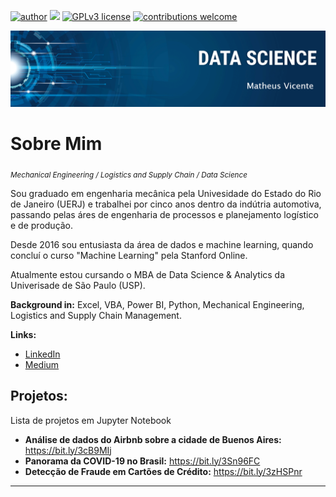 [![author](https://img.shields.io/badge/author-correamv-red.svg)](https://www.linkedin.com/in/matheusvicente12/) [![](https://img.shields.io/badge/python-3.7+-blue.svg)](https://www.python.org/downloads/release/python-365/) [![GPLv3 license](https://img.shields.io/badge/License-GPLv3-blue.svg)](http://perso.crans.org/besson/LICENSE.html) [![contributions welcome](https://img.shields.io/badge/contributions-welcome-brightgreen.svg?style=flat)](https://github.com/correamv/Data_Science/issues)

<p align="center">
  <img src="banner_nome.png" >
</p>

# Sobre Mim
<sub>*Mechanical Engineering / Logistics and Supply Chain / Data Science*</sub>


Sou graduado em engenharia mecânica pela Univesidade do Estado do Rio de Janeiro (UERJ) e trabalhei por cinco anos dentro da indútria automotiva, passando pelas áres de engenharia de processos e planejamento logístico e de produção.

Desde 2016 sou entusiasta da área de dados e machine learning, quando concluí o curso "Machine Learning" pela Stanford Online.

Atualmente estou cursando o MBA de Data Science & Analytics da Univerisade de São Paulo (USP).


**Background in:** Excel, VBA, Power BI, Python, Mechanical Engineering, Logistics and Supply Chain Management.

**Links:**
* [LinkedIn](https://www.linkedin.com/in/mcorrea12/)
* [Medium](https://medium.com/@matheuscorrea12)


## Projetos:
Lista de projetos em Jupyter Notebook

* **Análise de dados do Airbnb sobre a cidade de Buenos Aires:** https://bit.ly/3cB9MIj
* **Panorama da COVID-19 no Brasil:** https://bit.ly/3Sn96FC
* **Detecção de Fraude em Cartões de Crédito:** https://bit.ly/3zHSPnr

---




